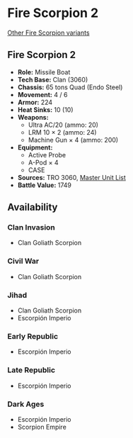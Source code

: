 # Fire Scorpion 2

[Other Fire Scorpion variants](../fire_scorpion.md)

## Fire Scorpion 2
- **Role:** Missile Boat
- **Tech Base:** Clan (3060)
- **Chassis:** 65 tons Quad (Endo Steel)
- **Movement:** 4 / 6
- **Armor:** 224
- **Heat Sinks:** 10 (10)
- **Weapons:**
  - Ultra AC/20 (ammo: 20)
  - LRM 10 × 2 (ammo: 24)
  - Machine Gun × 4 (ammo: 200)
- **Equipment:**
  - Active Probe
  - A-Pod × 4
  - CASE
- **Sources:** TRO 3060, [Master Unit List](http://masterunitlist.info/Unit/Details/1072/fire-scorpion-2)
- **Battle Value:** 1749

## Availability

### Clan Invasion
- Clan Goliath Scorpion

### Civil War
- Clan Goliath Scorpion

### Jihad
- Clan Goliath Scorpion
- Escorpión Imperio

### Early Republic
- Escorpión Imperio

### Late Republic
- Escorpión Imperio

### Dark Ages
- Escorpión Imperio
- Scorpion Empire

